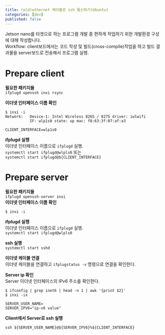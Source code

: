 ```yaml
---
title: (old)ethernet 케이블로 ssh 통신하기(Ubuntu)
categories: [dev]
published: false
---
```


Jetson nano를 타겟으로 하는 프로그램 개발 중 편하게 작업하기 위한 개발환경 구성에 대해 작성합니다.   
Workflow: client보드에서는 코드 작성 및 빌드(cross-compile)작업을 하고 빌드 결과물을 server보드로 전송해서 프로그램 실행.   
# Prepare client
__필요한 패키지들__   
```ifplugd openssh inxi rsync```   
   
__이더넷 인터페이스 이름 확인__   
```
$ inxi -i
Network:   Device-1: Intel Wireless 8265 / 8275 driver: iwlwifi 
           IF: wlp1s0 state: up mac: f8:63:3f:07:af:a3 
  
CLIENT_INTERFACE=wlp1s0
```
__ifplugd 실행__   
이더넷 인터페이스 이름으로 ```ifplugd``` 실행.   
```systemctl start ifplugd@wlpls0``` 또는   
```systemctl start ifplugd@${CLIENT_INTERFACE}```   
# Prepare server
__필요한 패키지들__   
```ifplugd openssh-server inxi```   
__이더넷 인터페이스 이름 확인__   
```
$ inxi -i
```

__ifplugd 실행__   
이더넷 인터페이스 이름으로 ```ifplugd``` 실행.   
```systemctl start ifplugd@wlpls0```

__ssh 실행__   
```systemctl start sshd```

__이더넷 케이블 연결__   
이더넷 케이블을 연결하고 ``` ifplugstatus -v ``` 명령으로 연결을 확인한다.   

__Server ip 확인__   
Server 이더넷 인터페이스의 IPv6 주소를 확인한다.
```
$ ifconfig | grep inet6 | head -n 1 | awk '{print $2}'
$ inxi -ix
```
```
SERVER_USER_NAME=
SERVER_IPV6="ip-v6 value"
```
__Client에서 Server로 ssh 실행__
```
ssh ${SERVER_USER_NAME}@${SERVER_IPV6}%${CLIENT_INTERFACE}
```


